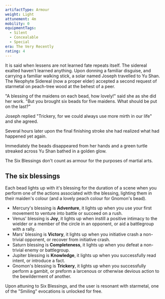 ```yaml
---
artifactType: Armour
weight: Light
attunement: 4m
mobility: 0
equipmentTags:
  - Silent
  - Concealable
  - Special
era: The Very Recently
rating: 4
---
```


It is said when lessens are not learned fate repeats itself. The sidereal exalted haven't learned anything. Upon donning a familiar disguise, and carrying a familiar walking stick, a solar named Joseph travelled to Yu Shan. The Neophyte Sidereal (now a proper elder) accepted a second request of starmetal on peach-tree wood at the behest of a peer.

"A blessing of the maidens on each bead, how lovely!" said she as she did her work. "But you brought six beads for five maidens. What should be put on the last?"

Joseph replied "Trickery, for we could always use more mirth in our life" and she agreed.

Several hours later upon the final finishing stroke she had realized what had happened yet again.

Immediately the beads disappeared from her hands and a green turtle streaked across Yu Shan bathed in a golden glow.

<attunement></attunement>

The Six Blessings don't count as armour for the purposes of martial arts.

## The six blessings

Each bead lights up with it's blessing for the duration of a scene when you perform one of the actions associated with the blessing, lighting them in their maiden's colour (and a lovely peach colour for Gnomon's bead).

- Mercury's blessing is **Adventure**, it lights up when you use your first movement to venture into battle or succeed on a rush.
- Venus' blessing is **Joy**, it lights up when instill a positive intimacy to the wielder or a member of the circle in an opponent, or aid a battlegroup with a rally.
- Mars' blessing is **Victory**, it lights up when you initiative crash a non-trivial opponent, or recover from initiative crash.
- Saturn blessing is **Completeness**, it lights up when you defeat a non-trivial enemy or battlegroup.
- Jupiter blessing is **Knowledge**, it lights up when you successfully read intent, or introduce a fact.
- Gnomon's blessing is **Trickery**, it lights up when you successfully perform a gambit, or preform a larcenous or otherwise devious action to the bewilderment of another.

Upon attuning to Six Blessings, and the user is resonant with starmetal, one of the "Smiling" evocations is unlocked for free.
